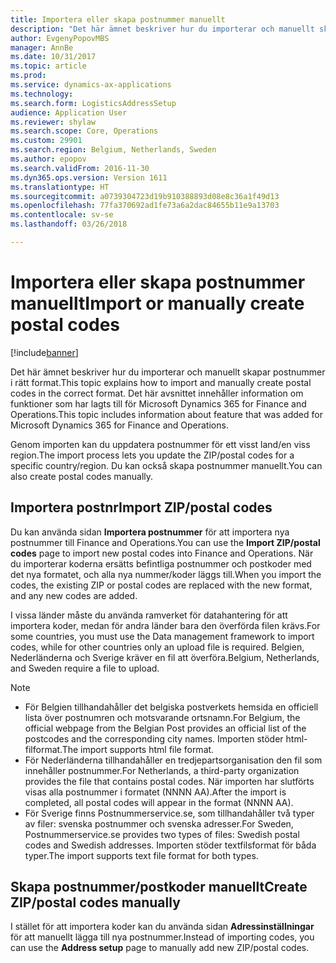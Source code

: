 ```yaml
---
title: Importera eller skapa postnummer manuellt
description: "Det här ämnet beskriver hur du importerar och manuellt skapar postnummer i rätt format. Det här avsnittet innehåller information om funktioner som har lagts till för Microsoft Dynamics 365 for Finance and Operations."
author: EvgenyPopovMBS
manager: AnnBe
ms.date: 10/31/2017
ms.topic: article
ms.prod: 
ms.service: dynamics-ax-applications
ms.technology: 
ms.search.form: LogisticsAddressSetup
audience: Application User
ms.reviewer: shylaw
ms.search.scope: Core, Operations
ms.custom: 29901
ms.search.region: Belgium, Netherlands, Sweden
ms.author: epopov
ms.search.validFrom: 2016-11-30
ms.dyn365.ops.version: Version 1611
ms.translationtype: HT
ms.sourcegitcommit: a0739304723d19b910388893d08e8c36a1f49d13
ms.openlocfilehash: 77fa370692ad1fe73a6a2dac84655b11e9a13703
ms.contentlocale: sv-se
ms.lasthandoff: 03/26/2018

---
```


# <a name="import-or-manually-create-postal-codes"></a><span data-ttu-id="c0eac-104">Importera eller skapa postnummer manuellt</span><span class="sxs-lookup"><span data-stu-id="c0eac-104">Import or manually create postal codes</span></span>

[!include[banner](../includes/banner.md)]


<span data-ttu-id="c0eac-105">Det här ämnet beskriver hur du importerar och manuellt skapar postnummer i rätt format.</span><span class="sxs-lookup"><span data-stu-id="c0eac-105">This topic explains how to import and manually create postal codes in the correct format.</span></span> <span data-ttu-id="c0eac-106">Det här avsnittet innehåller information om funktioner som har lagts till för Microsoft Dynamics 365 for Finance and Operations.</span><span class="sxs-lookup"><span data-stu-id="c0eac-106">This topic includes information about feature that was added for Microsoft Dynamics 365 for Finance and Operations.</span></span> 

<span data-ttu-id="c0eac-107">Genom importen kan du uppdatera postnummer för ett visst land/en viss region.</span><span class="sxs-lookup"><span data-stu-id="c0eac-107">The import process lets you update the ZIP/postal codes for a specific country/region.</span></span> <span data-ttu-id="c0eac-108">Du kan också skapa postnummer manuellt.</span><span class="sxs-lookup"><span data-stu-id="c0eac-108">You can also create postal codes manually.</span></span>

## <a name="import-zippostal-codes"></a><span data-ttu-id="c0eac-109">Importera postnr</span><span class="sxs-lookup"><span data-stu-id="c0eac-109">Import ZIP/postal codes</span></span>
<span data-ttu-id="c0eac-110">Du kan använda sidan **Importera postnummer** för att importera nya postnummer till Finance and Operations.</span><span class="sxs-lookup"><span data-stu-id="c0eac-110">You can use the **Import ZIP/postal codes** page to import new postal codes into Finance and Operations.</span></span> <span data-ttu-id="c0eac-111">När du importerar koderna ersätts befintliga postnummer och postkoder med det nya formatet, och alla nya nummer/koder läggs till.</span><span class="sxs-lookup"><span data-stu-id="c0eac-111">When you import the codes, the existing ZIP or postal codes are replaced with the new format, and any new codes are added.</span></span>

<span data-ttu-id="c0eac-112">I vissa länder måste du använda ramverket för datahantering för att importera koder, medan för andra länder bara den överförda filen krävs.</span><span class="sxs-lookup"><span data-stu-id="c0eac-112">For some countries, you must use the Data management framework to import codes, while for other countries only an upload file is required.</span></span> <span data-ttu-id="c0eac-113">Belgien, Nederländerna och Sverige kräver en fil att överföra.</span><span class="sxs-lookup"><span data-stu-id="c0eac-113">Belgium, Netherlands, and Sweden require a file to upload.</span></span>

> [!NOTE]
> -   <span data-ttu-id="c0eac-114">För Belgien tillhandahåller det belgiska postverkets hemsida en officiell lista över postnumren och motsvarande ortsnamn.</span><span class="sxs-lookup"><span data-stu-id="c0eac-114">For Belgium, the official webpage from the Belgian Post provides an official list of the postcodes and the corresponding city names.</span></span> <span data-ttu-id="c0eac-115">Importen stöder html-filformat.</span><span class="sxs-lookup"><span data-stu-id="c0eac-115">The import supports html file format.</span></span>
> -   <span data-ttu-id="c0eac-116">För Nederländerna tillhandahåller en tredjepartsorganisation den fil som innehåller postnummer.</span><span class="sxs-lookup"><span data-stu-id="c0eac-116">For Netherlands, a third-party organization provides the file that contains postal codes.</span></span> <span data-ttu-id="c0eac-117">När importen har slutförts visas alla postnummer i formatet (NNNN AA).</span><span class="sxs-lookup"><span data-stu-id="c0eac-117">After the import is completed, all postal codes will appear in the format (NNNN AA).</span></span>
> -   <span data-ttu-id="c0eac-118">För Sverige finns Postnummerservice.se, som tillhandahåller två typer av filer: svenska postnummer och svenska adresser.</span><span class="sxs-lookup"><span data-stu-id="c0eac-118">For Sweden, Postnummerservice.se provides two types of files: Swedish postal codes and Swedish addresses.</span></span> <span data-ttu-id="c0eac-119">Importen stöder textfilsformat för båda typer.</span><span class="sxs-lookup"><span data-stu-id="c0eac-119">The import supports text file format for both types.</span></span>


## <a name="create-zippostal-codes-manually"></a><span data-ttu-id="c0eac-120">Skapa postnummer/postkoder manuellt</span><span class="sxs-lookup"><span data-stu-id="c0eac-120">Create ZIP/postal codes manually</span></span>
<span data-ttu-id="c0eac-121">I stället för att importera koder kan du använda sidan **Adressinställningar** för att manuellt lägga till nya postnummer.</span><span class="sxs-lookup"><span data-stu-id="c0eac-121">Instead of importing codes, you can use the **Address setup** page to manually add new ZIP/postal codes.</span></span>



